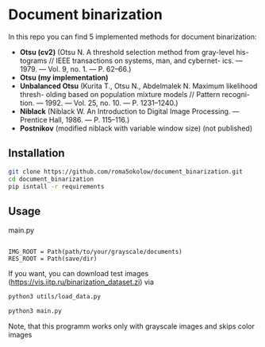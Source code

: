 ﻿# Document binarization

In this repo you can find 5 implemented methods for document binarization:
* **Otsu (cv2)** (Otsu N. A threshold selection method from gray-level his-
tograms // IEEE transactions on systems, man, and cybernet-
ics. — 1979. — Vol. 9, no. 1. — P. 62–66.)
* **Otsu (my implementation)**
* **Unbalanced Otsu** (Kurita T., Otsu N., Abdelmalek N. Maximum likelihood thresh-
olding based on population mixture models // Pattern recogni-
tion. — 1992. — Vol. 25, no. 10. — P. 1231–1240.)
* **Niblack** (Niblack W. An Introduction to Digital Image Processing. —
Prentice Hall, 1986. — P. 115–116.)
* **Postnikov** (modified niblack with variable window size) (not published)

## Installation

```bash
git clone https://github.com/roma5okolow/document_binarization.git
cd document_binarization
pip isntall -r requirements
```

## Usage

main.py
```python3

IMG_ROOT = Path(path/to/your/grayscale/documents)
RES_ROOT = Path(save/dir)
```
If you want, you can download test images (https://vis.iitp.ru/binarization_dataset.zi) via
```bash
python3 utils/load_data.py
```

```bash
python3 main.py
```

Note, that this programm works only with grayscale images and skips color images

